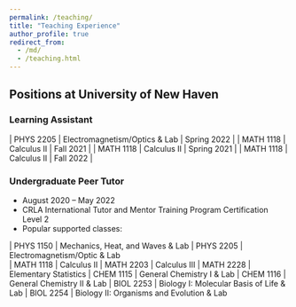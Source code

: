 ```yaml
---
permalink: /teaching/
title: "Teaching Experience"
author_profile: true
redirect_from: 
  - /md/
  - /teaching.html
---
```


## Positions at University of New Haven

### Learning Assistant

 | PHYS 2205    | Electromagnetism/Optics & Lab | Spring 2022 |
 | MATH 1118    | Calculus II                   | Fall   2021 |
 | MATH 1118    | Calculus II                   | Spring 2021 |
 | MATH 1118    | Calculus II                   | Fall   2022 |



### Undergraduate Peer Tutor

 *   August 2020 – May 2022
 *   CRLA International Tutor and Mentor Training Program Certification Level 2
 *   Popular supported classes:

 | PHYS 1150    | Mechanics, Heat, and Waves & Lab
 | PHYS 2205    | Electromagnetism/Optic & Lab                 
 | MATH 1118    | Calculus II
 | MATH 2203    | Calculus III
 | MATH 2228    | Elementary Statistics 
 | CHEM 1115    | General Chemistry I & Lab
 | CHEM 1116    | General Chemistry II & Lab
 | BIOL 2253    | Biology I: Molecular Basis of Life & Lab
 | BIOL 2254    | Biology II: Organisms and Evolution & Lab